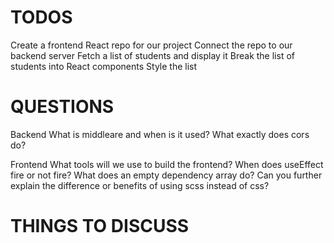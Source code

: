 # TODOS
Create a frontend React repo for our project
Connect the repo to our backend server
Fetch a list of students and display it
Break the list of students into React components
Style the list

# QUESTIONS
Backend
What is middleare and when is it used?
What exactly does cors do?

Frontend 
What tools will we use to build the frontend?
When does useEffect fire or not fire? What does an empty dependency array do?
Can you further explain the difference or benefits of using scss instead of css?

# THINGS TO DISCUSS